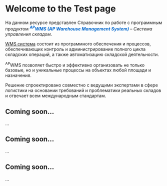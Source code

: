 # Welcome to the Test page

На данном ресурсе представлен Справочник по работе с программным продуктом <em><b style="color: #0066CC;"> <sup>AP</sup>WMS (AP Warehouse Management System) </b> – Система управления складом</em>.

<span class="mdi mdi-chevron-double-right" style="color: #0066CC;"></span> [WMS система](https://ipiton.ru/sistema-upravleniya-skladom-apwms.php) состоит из программного обеспечения и процессов, обеспечивающих контроль и администрирование полного цикла складских операций, а также автоматизацию складской деятельности.

<span class="mdi mdi-chevron-double-right" style="color: #0066CC;"></span> <sup>AP</sup>WMS позволяет быстро и эффективно организовать не только базовые, но и уникальные процессы на объектах любой площади и назначения.

<span class="mdi mdi-chevron-double-right" style="color: #0066CC;"></span> Решение спроектировано совместно с ведущими экспертами в сфере логистики на основании требований и проблематики реальных складов и отвечает всем международным стандартам.


## Coming soon...
...

## Coming soon...
...

## Coming soon...
...